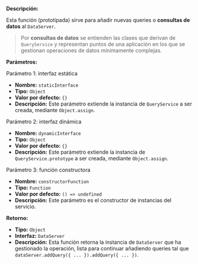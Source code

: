 **Descripción:**

Esta función (prototipada) sirve para añadir nuevas queries o **consultas de datos** al `DataServer`.

> Por **consultas de datos** se entienden las clases que derivan de `QueryService` y representan puntos de una aplicación en los que se gestionan operaciones de datos mínimamente complejas.

**Parámetros:**

Parámetro 1: interfaz estática

  - **Nombre:** `staticInterface`
  - **Tipo:** `Object`
  - **Valor por defecto:** `{}`
  - **Descripción:** Este parámetro extiende la instancia de `QueryService` a ser creada, mediante `Object.assign`.

Parámetro 2: interfaz dinámica

  - **Nombre:** `dynamicInterface`
  - **Tipo:** `Object`
  - **Valor por defecto:** `{}`
  - **Descripción:** Este parámetro extiende la instancia de `QueryService.prototype` a ser creada, mediante `Object.assign`.

Parámetro 3: función constructora

  - **Nombre:** `constructorFunction`
  - **Tipo:** `Function`
  - **Valor por defecto:** `() => undefined`
  - **Descripción:** Este parámetro es el constructor de instancias del servicio.

**Retorno:**

  - **Tipo:** `Object`
  - **Interfaz:** `DataServer`
  - **Descripción:** Esta función retorna la instancia de `DataServer` que ha gestionado la operación, lista para continuar añadiendo queries tal que `dataServer.addQuery({ ... }).addQuery({ ... })`.
